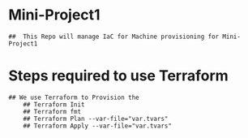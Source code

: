 # Mini-Project1
    ##  This Repo will manage IaC for Machine provisioning for Mini-Project1
    
# Steps required to use Terraform 
    ## We use Terraform to Provision the 
        ## Terraform Init
        ## Terraform fmt
        ## Terraform Plan --var-file="var.tvars"
        ## Terraform Apply --var-file="var.tvars"




